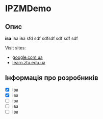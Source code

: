 # IPZMDemo
## Опис

**іва**
іва
іва
sfd
sdf
sdfsdf
sdf
sdf
sdf

Visit sites:
* [google.com.ua](https://google.com.ua/)
* [learn.ztu.edu.ua](https://learn.ztu.edu.ua/)

## Інформація про розробників

- [x] іва
- [x] іва
- [ ] іва
- [ ] іва
- [ ] іва
